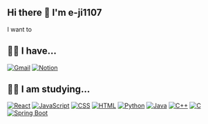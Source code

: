 ## Hi there 👋 I'm e-ji1107

I want to 

## 🧑‍💻 I have...
[![Gmail](https://img.shields.io/badge/-Gmail-D14836?style=flat&logo=gmail&logoColor=white)](mailto:diddmswl1107@gmail.com)
[![Notion](https://img.shields.io/badge/Notion-000000?style=flat&logo=notion&logoColor=white)](https://www.notion.so)

## 🧑‍💻 I am studying...
[![React](https://img.shields.io/badge/React-61DAFB?style=flat&logo=react&logoColor=black)](https://reactjs.org/)
[![JavaScript](https://img.shields.io/badge/JavaScript-F7DF1E?style=flat&logo=javascript&logoColor=black)](https://developer.mozilla.org/en-US/docs/Web/JavaScript)
[![CSS](https://img.shields.io/badge/CSS-1572B6?style=flat&logo=css3&logoColor=white)](https://www.w3.org/Style/CSS/)
[![HTML](https://img.shields.io/badge/HTML-E34F26?style=flat&logo=html5&logoColor=white)](https://developer.mozilla.org/en-US/docs/Web/HTML)
[![Python](https://img.shields.io/badge/Python-3776AB?style=flat&logo=python&logoColor=white)](https://www.python.org/)
[![Java](https://img.shields.io/badge/Java-007396?style=flat&logo=java&logoColor=white)](https://www.java.com/en/)
[![C++](https://img.shields.io/badge/C%2B%2B-00599C?style=flat&logo=c%2B%2B&logoColor=white)](https://isocpp.org/)
[![C](https://img.shields.io/badge/C-00599C?style=flat&logo=c&logoColor=white)](https://en.wikipedia.org/wiki/C_(programming_language))
[![Spring Boot](https://img.shields.io/badge/Spring_Boot-6DB33F?style=flat&logo=springboot&logoColor=white)](https://spring.io/projects/spring-boot)



